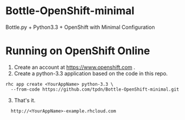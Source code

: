 Bottle-OpenShift-minimal
========================

Bottle.py + Python3.3 + OpenShift with Minimal Configuration

Running on OpenShift Online
===========================
1. Create an account at https://www.openshift.com .
2. Create a python-3.3 application based on the code in this repo.

  ```
  rhc app create <YourAppName> python-3.3 \
    --from-code https://github.com/tpdn/Bottle-OpenShift-minimal.git
  ```
3. That's it.

  ```
    http://<YourAppName>-example.rhcloud.com
  ```
